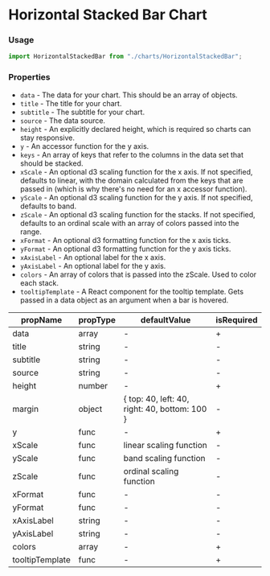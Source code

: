 # Horizontal Stacked Bar Chart

### Usage

```js
import HorizontalStackedBar from "./charts/HorizontalStackedBar";
```

### Properties

- `data` - The data for your chart. This should be an array of objects.
- `title` - The title for your chart.
- `subtitle` - The subtitle for your chart.
- `source` - The data source.
- `height` - An explicitly declared height, which is required so charts can stay responsive.
- `y` - An accessor function for the y axis.
- `keys` - An array of keys that refer to the columns in the data set that should be stacked.
- `xScale` - An optional d3 scaling function for the x axis. If not specified, defaults to linear, with the domain calculated from the keys that are passed in (which is why there's no need for an x accessor function).
- `yScale` - An optional d3 scaling function for the y axis. If not specified, defaults to band.
- `zScale` - An optional d3 scaling function for the stacks. If not specified, defaults to an ordinal scale with an array of colors passed into the range.
- `xFormat` - An optional d3 formatting function for the x axis ticks.
- `yFormat` - An optional d3 formatting function for the y axis ticks.
- `xAxisLabel` - An optional label for the x axis.
- `yAxisLabel` - An optional label for the y axis.
- `colors` - An array of colors that is passed into the zScale. Used to color each stack.
- `tooltipTemplate` - A React component for the tooltip template. Gets passed in a data object as an argument when a bar is hovered.

| propName        | propType | defaultValue                                  | isRequired |
| --------------- | -------- | --------------------------------------------- | ---------- |
| data            | array    | -                                             | +          |
| title           | string   | -                                             | -          |
| subtitle        | string   | -                                             | -          |
| source          | string   | -                                             | -          |
| height          | number   | -                                             | +          |
| margin          | object   | { top: 40, left: 40, right: 40, bottom: 100 } | -          |
| y               | func     | -                                             | +          |
| xScale          | func     | linear scaling function                       | -          |
| yScale          | func     | band scaling function                         | -          |
| zScale          | func     | ordinal scaling function                      | -          |
| xFormat         | func     | -                                             | -          |
| yFormat         | func     | -                                             | -          |
| xAxisLabel      | string   | -                                             | -          |
| yAxisLabel      | string   | -                                             | -          |
| colors          | array    | -                                             | +          |
| tooltipTemplate | func     | -                                             | +          |

